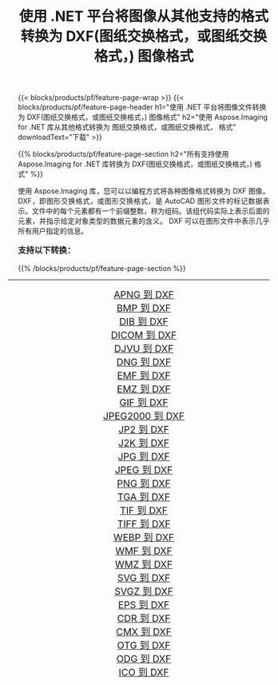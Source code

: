 ﻿---
title: 使用 .NET 平台将图像从其他支持的格式转换为 DXF(图纸交换格式，或图纸交换格式，) 图像格式 
weight: 3920
url: /zh-hans/net/conversion/to/dxf/ 
lang: zh-hans
langdirlevel: 2
locales: zh-hans,ja,it,ru,de,es,fr,nl,id,lt,pl,pt,vi,tr,ko,zh-hant,ar,hi,th,sv,cs,uk,he
description: 使用 Aspose.Imaging for .NET 库可以轻松地将其他支持的图像格式转换为 DXF(图纸交换格式，或图纸交换格式，)
---

{{< blocks/products/pf/feature-page-wrap >}}
{{< blocks/products/pf/feature-page-header h1="使用 .NET 平台将图像文件转换为 DXF(图纸交换格式，或图纸交换格式，) 图像格式" h2="使用 Aspose.Imaging for .NET 库从其他格式转换为 图纸交换格式，或图纸交换格式， 格式" downloadText="下载" >}}


{{% blocks/products/pf/feature-page-section  h2="所有支持使用 Aspose.Imaging for .NET 库转换为 DXF(图纸交换格式，或图纸交换格式，) 格式" %}}
<p align=justify>使用 Aspose.Imaging 库，您可以以编程方式将各种图像格式转换为 DXF 图像。 DXF，即图形交换格式，或图形交换格式，是 AutoCAD 图形文件的标记数据表示。文件中的每个元素都有一个前缀整数，称为组码。该组代码实际上表示后面的元素，并指示给定对象类型的数据元素的含义。 DXF 可以在图形文件中表示几乎所有用户指定的信息。</p>
<h3 style="margin-top:16px;">
支持以下转换：
</h3>
{{% /blocks/products/pf/feature-page-section %}}
<div class="container-fluid productfamilypage bg-gray">
    <div class="convertypes bg-gray agp-content section">
        <div class="container">
		<hr style="margin-left:-20px;"/>
		<div class="row other-converters" style="gap: 10px;font-size: 19px;text-align:center;">
		    <div class='col-md-3 other-converter remove-lp remove-rp'><a href="/imaging/zh-hans/net/conversion/apng-to-dxf/" style="padding:15px;">APNG 到 DXF</a></div>
<div class='col-md-3 other-converter remove-lp remove-rp'><a href="/imaging/zh-hans/net/conversion/bmp-to-dxf/" style="padding:15px;">BMP 到 DXF</a></div>
<div class='col-md-3 other-converter remove-lp remove-rp'><a href="/imaging/zh-hans/net/conversion/dib-to-dxf/" style="padding:15px;">DIB 到 DXF</a></div>
<div class='col-md-3 other-converter remove-lp remove-rp'><a href="/imaging/zh-hans/net/conversion/dicom-to-dxf/" style="padding:15px;">DICOM 到 DXF</a></div>
<div class='col-md-3 other-converter remove-lp remove-rp'><a href="/imaging/zh-hans/net/conversion/djvu-to-dxf/" style="padding:15px;">DJVU 到 DXF</a></div>
<div class='col-md-3 other-converter remove-lp remove-rp'><a href="/imaging/zh-hans/net/conversion/dng-to-dxf/" style="padding:15px;">DNG 到 DXF</a></div>
<div class='col-md-3 other-converter remove-lp remove-rp'><a href="/imaging/zh-hans/net/conversion/emf-to-dxf/" style="padding:15px;">EMF 到 DXF</a></div>
<div class='col-md-3 other-converter remove-lp remove-rp'><a href="/imaging/zh-hans/net/conversion/emz-to-dxf/" style="padding:15px;">EMZ 到 DXF</a></div>
<div class='col-md-3 other-converter remove-lp remove-rp'><a href="/imaging/zh-hans/net/conversion/gif-to-dxf/" style="padding:15px;">GIF 到 DXF</a></div>
<div class='col-md-3 other-converter remove-lp remove-rp'><a href="/imaging/zh-hans/net/conversion/jpeg2000-to-dxf/" style="padding:15px;">JPEG2000 到 DXF</a></div>
<div class='col-md-3 other-converter remove-lp remove-rp'><a href="/imaging/zh-hans/net/conversion/jp2-to-dxf/" style="padding:15px;">JP2 到 DXF</a></div>
<div class='col-md-3 other-converter remove-lp remove-rp'><a href="/imaging/zh-hans/net/conversion/j2k-to-dxf/" style="padding:15px;">J2K 到 DXF</a></div>
<div class='col-md-3 other-converter remove-lp remove-rp'><a href="/imaging/zh-hans/net/conversion/jpg-to-dxf/" style="padding:15px;">JPG 到 DXF</a></div>
<div class='col-md-3 other-converter remove-lp remove-rp'><a href="/imaging/zh-hans/net/conversion/jpeg-to-dxf/" style="padding:15px;">JPEG 到 DXF</a></div>
<div class='col-md-3 other-converter remove-lp remove-rp'><a href="/imaging/zh-hans/net/conversion/png-to-dxf/" style="padding:15px;">PNG 到 DXF</a></div>
<div class='col-md-3 other-converter remove-lp remove-rp'><a href="/imaging/zh-hans/net/conversion/tga-to-dxf/" style="padding:15px;">TGA 到 DXF</a></div>
<div class='col-md-3 other-converter remove-lp remove-rp'><a href="/imaging/zh-hans/net/conversion/tif-to-dxf/" style="padding:15px;">TIF 到 DXF</a></div>
<div class='col-md-3 other-converter remove-lp remove-rp'><a href="/imaging/zh-hans/net/conversion/tiff-to-dxf/" style="padding:15px;">TIFF 到 DXF</a></div>
<div class='col-md-3 other-converter remove-lp remove-rp'><a href="/imaging/zh-hans/net/conversion/webp-to-dxf/" style="padding:15px;">WEBP 到 DXF</a></div>
<div class='col-md-3 other-converter remove-lp remove-rp'><a href="/imaging/zh-hans/net/conversion/wmf-to-dxf/" style="padding:15px;">WMF 到 DXF</a></div>
<div class='col-md-3 other-converter remove-lp remove-rp'><a href="/imaging/zh-hans/net/conversion/wmz-to-dxf/" style="padding:15px;">WMZ 到 DXF</a></div>
<div class='col-md-3 other-converter remove-lp remove-rp'><a href="/imaging/zh-hans/net/conversion/svg-to-dxf/" style="padding:15px;">SVG 到 DXF</a></div>
<div class='col-md-3 other-converter remove-lp remove-rp'><a href="/imaging/zh-hans/net/conversion/svgz-to-dxf/" style="padding:15px;">SVGZ 到 DXF</a></div>
<div class='col-md-3 other-converter remove-lp remove-rp'><a href="/imaging/zh-hans/net/conversion/eps-to-dxf/" style="padding:15px;">EPS 到 DXF</a></div>
<div class='col-md-3 other-converter remove-lp remove-rp'><a href="/imaging/zh-hans/net/conversion/cdr-to-dxf/" style="padding:15px;">CDR 到 DXF</a></div>
<div class='col-md-3 other-converter remove-lp remove-rp'><a href="/imaging/zh-hans/net/conversion/cmx-to-dxf/" style="padding:15px;">CMX 到 DXF</a></div>
<div class='col-md-3 other-converter remove-lp remove-rp'><a href="/imaging/zh-hans/net/conversion/otg-to-dxf/" style="padding:15px;">OTG 到 DXF</a></div>
<div class='col-md-3 other-converter remove-lp remove-rp'><a href="/imaging/zh-hans/net/conversion/odg-to-dxf/" style="padding:15px;">ODG 到 DXF</a></div>
<div class='col-md-3 other-converter remove-lp remove-rp'><a href="/imaging/zh-hans/net/conversion/ico-to-dxf/" style="padding:15px;">ICO 到 DXF</a></div>
                </div>
        </div>
    </div>
</div>
<br/>

